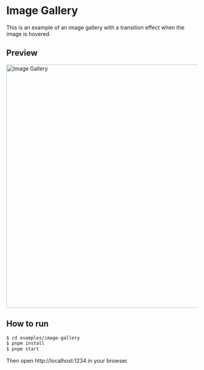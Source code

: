 # Image Gallery

This is an example of an image gallery with a transition effect when the image is hovered.

## Preview

<img src="../.github/image-gallery-preview.gif" width="640" alt="Image Gallery" />

## How to run

```bash
$ cd examples/image-gallery
$ pnpm install
$ pnpm start
```

Then open http://localhost:1234 in your browser.
